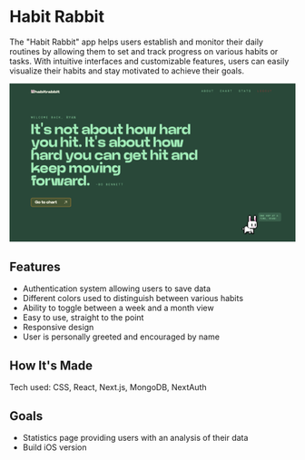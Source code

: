 # Habit Rabbit
The "Habit Rabbit" app helps users establish and monitor their daily routines by allowing them to set and track progress on various habits or tasks. With intuitive interfaces and customizable features, users can easily visualize their habits and stay motivated to achieve their goals.

![Alt text](/public/quote-screen.png "Optional title")

## Features
- Authentication system allowing users to save data
- Different colors used to distinguish between various habits
- Ability to toggle between a week and a month view
- Easy to use, straight to the point
- Responsive design
- User is personally greeted and encouraged by name
  

## How It's Made
Tech used: CSS, React, Next.js, MongoDB, NextAuth


## Goals
- Statistics page providing users with an analysis of their data
- Build iOS version
